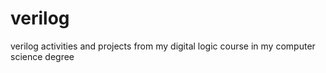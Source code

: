 # verilog
 verilog activities and projects from my digital logic course in my computer science degree

